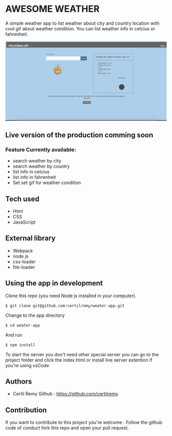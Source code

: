#  AWESOME WEATHER
A simple weather app to list weather about city and country location with cool gif about weather condition. You can list weather info in celcius or fahrenheit. 
<p align="center">
    <img src="final.png">
</p>

## Live version of the production comming soon


### Feature Currently available:

* search weather by city
* search weather by country 
* list info in celcius
* list info in fahrenheit
* Set set gif for weather condition




## Tech used 
* Html
* CSS
* JavaScript



## External library 

* Webpack
* node js
* css-loader
* file-loader


## Using the app in development 
Clone this repo (you need Node js installed in your computer).
```
$ git clone git@github.com:certilremy/weater-app.git
```

 Change to the app directory 
 
 ```
$ cd weater-app
 ```

   And run 

```
$ npm install 
```

To start the server you don't need other special server you can go to the project folder and click the index.html or install live server extention if you're using vsCode

## Authors

* Certil Remy    Github : https://github.com/certilremy

## Contribution 

If you want to contribute to this project you're welcome .
Follow the github code of conduct fork this repo and open your pull request. 
